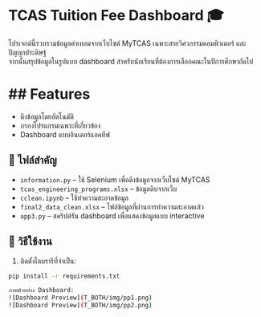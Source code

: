 # TCAS Tuition Fee Dashboard 🎓
โปรเจกต์นี้รวบรวมข้อมูลค่าเทอมจากเว็บไซต์ MyTCAS เฉพาะสายวิศวกรรมคอมพิวเตอร์ และปัญญาประดิษฐ์  
จากนั้นสรุปข้อมูลในรูปแบบ dashboard สำหรับนักเรียนที่ต้องการเลือกคณะในปีการศึกษาถัดไป
# ## Features
- ดึงข้อมูลโดยอัตโนมัติ
- กรองโปรแกรมเฉพาะที่เกี่ยวข้อง
- Dashboard แบบอินเตอร์แอคทีฟ

## 📁 ไฟล์สำคัญ
- `information.py` – ใช้ Selenium เพื่อดึงข้อมูลจากเว็บไซต์ MyTCAS
- `tcas_engineering_programs.xlsx` – ข้อมูลดิบจากเว็บ
- `cclean.ipynb` – ใช้ทำความสะอาดข้อมูล
- `final2_data_clean.xlsx` – ไฟล์ข้อมูลที่ผ่านการทำความสะอาดแล้ว
- `app3.py` – สคริปต์รัน dashboard เพื่อแสดงข้อมูลแบบ interactive

## 🚀 วิธีใช้งาน

1. ติดตั้งไลบรารีที่จำเป็น:
```bash
pip install -r requirements.txt

ภาพตัวอย่าง Dashboard:
![Dashboard Preview](T_BOTH/img/pp1.png)
![Dashboard Preview](T_BOTH/img/pp2.png)

